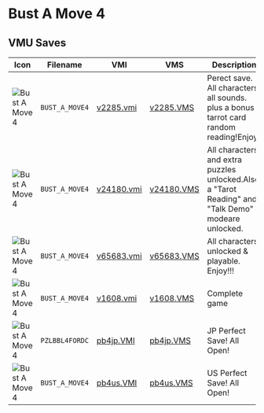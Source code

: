 # Bust A Move 4

## VMU Saves

| Icon | Filename | VMI | VMS | Description |
|------|----------|-----|-----|-------------|
| ![Bust A Move 4](../icons/BUST_A_MOVE4.GIF) | `BUST_A_MOVE4` | [v2285.vmi](v2285.vmi) | [v2285.VMS](v2285.VMS) | Perect save. All characters. all sounds. plus a bonus tarrot card random reading!Enjoy! 
| ![Bust A Move 4](../icons/BUST_A_MOVE4.GIF) | `BUST_A_MOVE4` | [v24180.vmi](v24180.vmi) | [v24180.VMS](v24180.VMS) | All characters and extra puzzles unlocked.Also, a "Tarot Reading" and "Talk Demo" modeare unlocked. 
| ![Bust A Move 4](../icons/BUST_A_MOVE4.GIF) | `BUST_A_MOVE4` | [v65683.vmi](v65683.vmi) | [v65683.VMS](v65683.VMS) | All characters unlocked & playable. Enjoy!!! 
| ![Bust A Move 4](../icons/BUST_A_MOVE4.GIF) | `BUST_A_MOVE4` | [v1608.vmi](v1608.vmi) | [v1608.VMS](v1608.VMS) | Complete game 
| ![Bust A Move 4](../icons/PZLBBL4FORDC.GIF) | `PZLBBL4FORDC` | [pb4jp.VMI](pb4jp.VMI) | [pb4jp.VMS](pb4jp.VMS) | JP Perfect Save! All Open!
| ![Bust A Move 4](../icons/BUST_A_MOVE4.GIF) | `BUST_A_MOVE4` | [pb4us.VMI](pb4us.VMI) | [pb4us.VMS](pb4us.VMS) | US Perfect Save! All Open!
